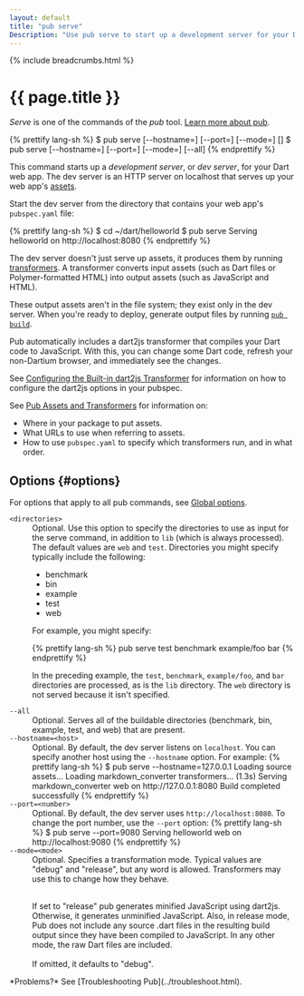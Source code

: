 ```yaml
---
layout: default
title: "pub serve"
Description: "Use pub serve to start up a development server for your Dart application."
---
```


{% include breadcrumbs.html %}

# {{ page.title }}

_Serve_ is one of the commands of the _pub_ tool.
[Learn more about pub](/tools/pub/).

{% prettify lang-sh %}
$ pub serve [--hostname=<host>] [--port=<number>] [--mode=<mode>] [<directories>]
$ pub serve [--hostname=<host>] [--port=<number>] [--mode=<mode>] [--all]
{% endprettify %}

This command starts up a _development server_, or _dev server_,
for your Dart web app. The dev server is an HTTP server on localhost
that serves up your web app's [assets](/tools/pub/glossary.html#asset).

Start the dev server from the directory that contains your web app's
`pubspec.yaml` file:

{% prettify lang-sh %}
$ cd ~/dart/helloworld
$ pub serve
Serving helloworld on http://localhost:8080
{% endprettify %}

The dev server doesn't just serve up assets, it produces them by running
[transformers](/tools/pub/glossary.html#transformer). A transformer converts
input assets (such as Dart files or Polymer-formatted HTML) into output assets
(such as JavaScript and HTML).

These output assets aren't in the file system; they exist only in the dev
server. When you're ready to deploy, generate output files by running
[`pub build`](pub-build.html).

Pub automatically includes a dart2js transformer that compiles your Dart code
to JavaScript. With this, you can change some Dart code, refresh your
non-Dartium browser, and immediately see the changes.

See
[Configuring the Built-in dart2js Transformer](/tools/pub/dart2js-transformer.html)
for information on how to configure the dart2js options in your pubspec.

See [Pub Assets and Transformers](/tools/pub/assets-and-transformers.html) for
information on:

* Where in your package to put assets.
* What URLs to use when referring to assets.
* How to use `pubspec.yaml` to specify which transformers run, and in
  what order.

## Options {#options}

For options that apply to all pub commands, see
[Global options](/tools/pub/cmd/#global-options).

<dl>
<dt><code>&lt;directories&gt;</code></dt>
<dd>Optional. Use this option to specify the directories to use
as input for the serve command, in addition to <code>lib</code>
(which is always processed).
The default values are <code>web</code> and <code>test</code>.
Directories you might specify typically include the following:

<ul>
<li>benchmark</li>
<li>bin</li>
<li>example</li>
<li>test</li>
<li>web</li>
</ul>

For example, you might specify:

{% prettify lang-sh %}
pub serve test benchmark example/foo bar
{% endprettify %}

In the preceding example, the <code>test</code>, <code>benchmark</code>,
<code>example/foo</code>, and <code>bar</code> directories are processed,
as is the <code>lib</code> directory.
The <code>web</code> directory is not served because it isn't specified.</dd>

<dt><code>--all</code></dt>
<dd>Optional. Serves all of the buildable directories (benchmark, bin, example,
test, and web) that are present.</dd>

<dt><code>--hostname=&lt;host&gt;</code></dt>
<dd>Optional. By default, the dev server listens on <code>localhost</code>.
You can specify another host using the <code>--hostname</code> option. 
For example:
{% prettify lang-sh %}
$ pub serve --hostname=127.0.0.1
Loading source assets... 
Loading markdown_converter transformers... (1.3s)
Serving markdown_converter web on http://127.0.0.1:8080
Build completed successfully
{% endprettify %}
</dd>

<dt><code>--port=&lt;number&gt;</code></dt>
<dd>Optional. By default, the dev server uses <code>http://localhost:8080</code>.
To change the port number, use the <code>--port</code> option:
{% prettify lang-sh %}
$ pub serve --port=9080
Serving helloworld web on http://localhost:9080
{% endprettify %}
</dd>

<dt><code>--mode=&lt;mode&gt;</code></dt>
<dd>Optional. Specifies a transformation mode. Typical values are
"debug" and "release", but any word is allowed.
Transformers may use this to change how they behave.<br><br>

If set to "release" pub generates minified JavaScript using dart2js.
Otherwise, it generates unminified JavaScript.
Also, in release mode, Pub does not include any source .dart
files in the resulting build output since they have
been compiled to JavaScript. In any other mode, the raw Dart files are
included.<br><br>
If omitted, it defaults to "debug".</dd>

</dl>

<aside class="alert alert-info" markdown="1">
*Problems?*
See [Troubleshooting Pub](../troubleshoot.html).
</aside>
